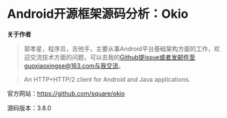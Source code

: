 # Android开源框架源码分析：Okio

**关于作者**

>郭孝星，程序员，吉他手，主要从事Android平台基础架构方面的工作，欢迎交流技术方面的问题，可以去我的[Github](https://github.com/guoxiaoxing)提issue或者发邮件至guoxiaoxingse@163.com与我交流。

>An HTTP+HTTP/2 client for Android and Java applications.

官方网站：https://github.com/square/okio

源码版本：3.8.0